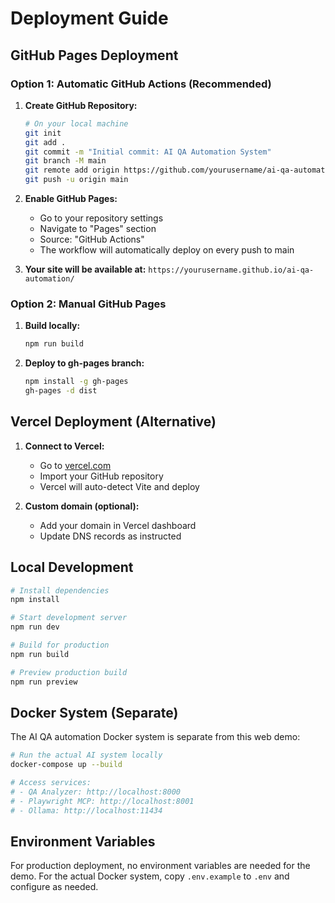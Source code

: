 # Deployment Guide

## GitHub Pages Deployment

### Option 1: Automatic GitHub Actions (Recommended)

1. **Create GitHub Repository:**

   ```bash
   # On your local machine
   git init
   git add .
   git commit -m "Initial commit: AI QA Automation System"
   git branch -M main
   git remote add origin https://github.com/yourusername/ai-qa-automation.git
   git push -u origin main
   ```
2. **Enable GitHub Pages:**

   - Go to your repository settings
   - Navigate to "Pages" section
   - Source: "GitHub Actions"
   - The workflow will automatically deploy on every push to main
3. **Your site will be available at:**
   `https://yourusername.github.io/ai-qa-automation/`

### Option 2: Manual GitHub Pages

1. **Build locally:**

   ```bash
   npm run build
   ```
2. **Deploy to gh-pages branch:**

   ```bash
   npm install -g gh-pages
   gh-pages -d dist
   ```

## Vercel Deployment (Alternative)

1. **Connect to Vercel:**

   - Go to [vercel.com](https://vercel.com)
   - Import your GitHub repository
   - Vercel will auto-detect Vite and deploy
2. **Custom domain (optional):**

   - Add your domain in Vercel dashboard
   - Update DNS records as instructed

## Local Development

```bash
# Install dependencies
npm install

# Start development server
npm run dev

# Build for production
npm run build

# Preview production build
npm run preview
```

## Docker System (Separate)

The AI QA automation Docker system is separate from this web demo:

```bash
# Run the actual AI system locally
docker-compose up --build

# Access services:
# - QA Analyzer: http://localhost:8000
# - Playwright MCP: http://localhost:8001
# - Ollama: http://localhost:11434
```

## Environment Variables

For production deployment, no environment variables are needed for the demo.
For the actual Docker system, copy `.env.example` to `.env` and configure as needed.
